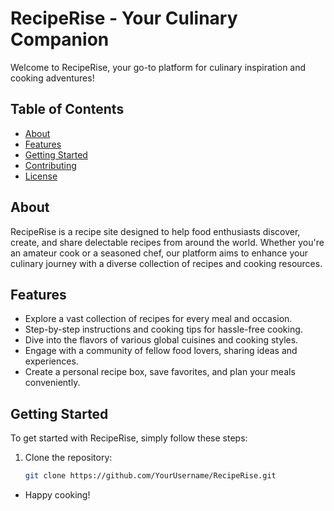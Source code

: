 # RecipeRise - Your Culinary Companion

Welcome to RecipeRise, your go-to platform for culinary inspiration and cooking adventures!

## Table of Contents

- [About](#about)
- [Features](#features)
- [Getting Started](#getting-started)
- [Contributing](#contributing)
- [License](#license)

## About

RecipeRise is a recipe site designed to help food enthusiasts discover, create, and share delectable recipes from around the world. Whether you're an amateur cook or a seasoned chef, our platform aims to enhance your culinary journey with a diverse collection of recipes and cooking resources.

## Features

- Explore a vast collection of recipes for every meal and occasion.
- Step-by-step instructions and cooking tips for hassle-free cooking.
- Dive into the flavors of various global cuisines and cooking styles.
- Engage with a community of fellow food lovers, sharing ideas and experiences.
- Create a personal recipe box, save favorites, and plan your meals conveniently.

## Getting Started

To get started with RecipeRise, simply follow these steps:

1. Clone the repository:
   ```sh
   git clone https://github.com/YourUsername/RecipeRise.git
   ```

- Happy cooking!
